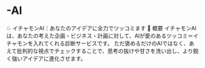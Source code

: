 # -AI
💥 イチャモンAI｜あなたのアイデアに全力でツッコミます  🧠 概要  イチャモンAIは、あなたの考えた企画・ビジネス・計画に対して、AIが愛のあるツッコミ＝イチャモンを入れてくれる診断サービスです。 ただ褒めるだけのAIではなく、あえて批判的な視点でチェックすることで、思考の抜けや甘さを洗い出し、より鋭く強いアイデアに進化させます。
